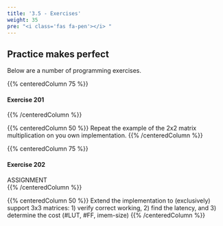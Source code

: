 ```yaml
---
title: '3.5 - Exercises'
weight: 35
pre: "<i class='fas fa-pen'></i> "
---
```


## Practice makes perfect

Below are a number of programming exercises. 

{{% centeredColumn 75 %}}
#### Exercise 201
{{% /centeredColumn %}}

{{% centeredColumn 50 %}}
Repeat the example of the 2x2 matrix multiplication on you own implementation.
{{% /centeredColumn %}}


{{% centeredColumn 75 %}}
#### Exercise 202
<div class="assignment">ASSIGNMENT</div>
{{% /centeredColumn %}}

{{% centeredColumn 50 %}}
Extend the implementation to (exclusively) support 3x3 matrices: 1) verify correct working, 2) find the latency, and 3) determine the cost (#LUT, #FF, imem-size)
{{% /centeredColumn %}}
